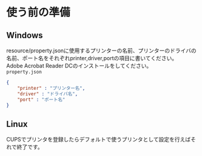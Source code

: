 # 使う前の準備
## **Windows**
resource/property.jsonに使用するプリンターの名前、プリンターのドライバの名前、ポート名をそれぞれprinter,driver,portの項目に書いてください。   
Adobe Acrobat Reader DCのインストールをしてください。  
`property.json`
```json
{
    "printer" : "プリンター名",
    "driver" : "ドライバ名",
    "port" : "ポート名"
}

```

## **Linux**
CUPSでプリンタを登録したらデフォルトで使うプリンタとして設定を行えばそれで終了です。






